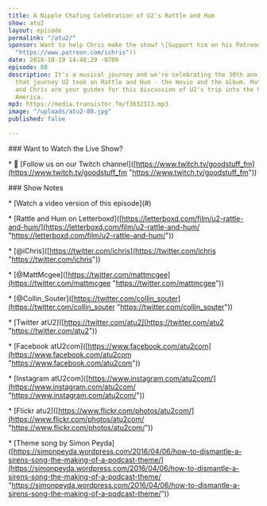```yaml
---
title: A Nipple Chafing Celebration of U2's Rattle and Hum
show: atu2
layout: episode
permalink: "/atu2/"
sponsor: Want to help Chris make the show? \[Support him on his Patreon\]([https://www.patreon.com/ichris](https://www.patreon.com/ichris
  "https://www.patreon.com/ichris"))
date: 2018-10-19 14:48:29 -0700
episode: 88
description: It's a musical journey and we're celebrating the 30th anniversary of
  that journey U2 took on Rattle and Hum - the movie and the album. Matt, Collin,
  and Chris are your guides for this discussion of U2's trip into the heartland of
  America.
mp3: https://media.transistor.fm/f3632313.mp3
image: "/uploads/atu2-88.jpg"
published: false

---
```

\### Want to Watch the Live Show?

\* 💙 \[Follow us on our Twitch channel\]([https://www.twitch.tv/goodstuff_fm](https://www.twitch.tv/goodstuff_fm "https://www.twitch.tv/goodstuff_fm"))

\### Show Notes

\* \[Watch a video version of this episode\](#)

\* \[Rattle and Hum on Letterboxd\]([https://letterboxd.com/film/u2-rattle-and-hum/](https://letterboxd.com/film/u2-rattle-and-hum/ "https://letterboxd.com/film/u2-rattle-and-hum/"))

\* \[@iChris\]([https://twitter.com/ichris](https://twitter.com/ichris "https://twitter.com/ichris"))

\* \[@MattMcgee\]([https://twitter.com/mattmcgee](https://twitter.com/mattmcgee "https://twitter.com/mattmcgee"))

\* \[@Collin_Souter\]([https://twitter.com/collin_souter](https://twitter.com/collin_souter "https://twitter.com/collin_souter"))

\* \[Twitter atU2\]([https://twitter.com/atu2](https://twitter.com/atu2 "https://twitter.com/atu2"))

\* \[Facebook atU2com\]([https://www.facebook.com/atu2com](https://www.facebook.com/atu2com "https://www.facebook.com/atu2com"))

\* \[Instagram atU2com\]([https://www.instagram.com/atu2com/](https://www.instagram.com/atu2com/ "https://www.instagram.com/atu2com/"))

\* \[Flickr atu2\]([https://www.flickr.com/photos/atu2com/](https://www.flickr.com/photos/atu2com/ "https://www.flickr.com/photos/atu2com/"))

\* \[Theme song by Simon Peyda\]([https://simonpeyda.wordpress.com/2016/04/06/how-to-dismantle-a-sirens-song-the-making-of-a-podcast-theme/](https://simonpeyda.wordpress.com/2016/04/06/how-to-dismantle-a-sirens-song-the-making-of-a-podcast-theme/ "https://simonpeyda.wordpress.com/2016/04/06/how-to-dismantle-a-sirens-song-the-making-of-a-podcast-theme/"))